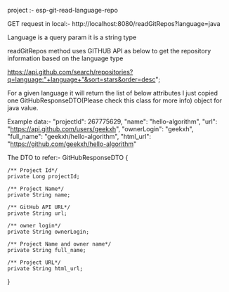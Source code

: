 project :- esp-git-read-language-repo

GET request in local:- http://localhost:8080/readGitRepos?language=java

Language is a query param it is a string type

readGitRepos method uses GITHUB API as below to get the repository information based on the language type

https://api.github.com/search/repositories?q=language:"+language+"&sort=stars&order=desc";

For a given language it will return the list of below attributes I just copied one GitHubResponseDTO(Please check this class for more info) object for java value.

Example data:- 
 "projectId": 267775629,
 "name": "hello-algorithm",
 "url": "https://api.github.com/users/geekxh",
 "ownerLogin": "geekxh",
 "full_name": "geekxh/hello-algorithm",
 "html_url": "https://github.com/geekxh/hello-algorithm"

The DTO to refer:-
GitHubResponseDTO {

	/** Project Id*/
	private Long projectId;
	
	/** Project Name*/
	private String name;
	
	/** GitHub API URL*/
	private String url;
	
	/** owner login*/
	private String ownerLogin;
	
	/** Project Name and owner name*/
	private String full_name;
	
	/** Project URL*/
	private String html_url;
 }
